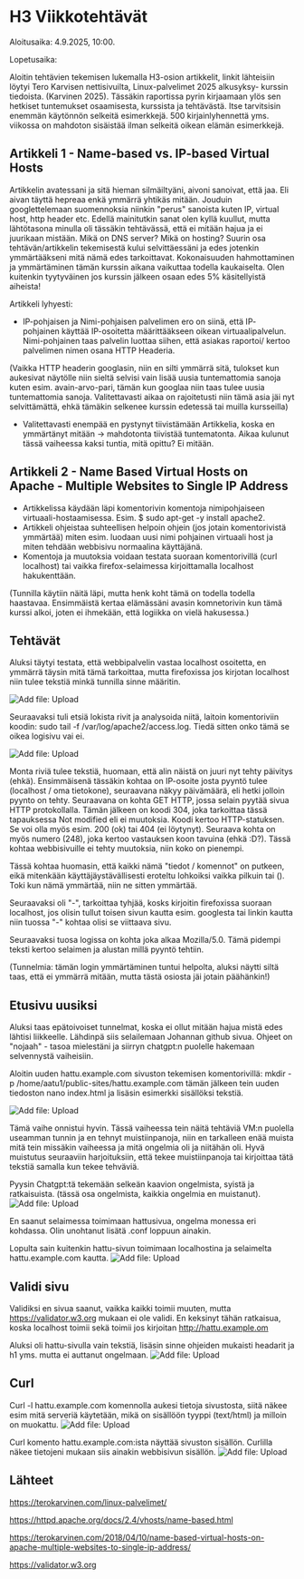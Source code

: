 # H3 Viikkotehtävät
Aloitusaika: 4.9.2025, 10:00.

Lopetusaika: 

Aloitin tehtävien tekemisen lukemalla H3-osion artikkelit, linkit lähteisiin löytyi Tero Karvisen nettisivuilta, Linux-palvelimet 2025 alkusyksy- kurssin tiedoista. (Karvinen 2025). Tässäkin raportissa pyrin kirjaamaan ylös sen hetkiset tuntemukset osaamisesta, kurssista ja tehtävästä. Itse tarvitsisin enemmän käytönnön selkeitä esimerkkejä. 500 kirjainlyhennettä yms. viikossa on mahdoton sisäistää ilman selkeitä oikean elämän esimerkkejä. 

## Artikkeli 1 - Name-based vs. IP-based Virtual Hosts
Artikkelin avatessani ja sitä hieman silmäiltyäni, aivoni sanoivat, että jaa. Eli aivan täyttä hepreaa enkä ymmärrä yhtikäs mitään. Jouduin googlettelemaan suomennoksia niinkin "perus" sanoista kuten IP, virtual host, http header etc. Edellä mainitutkin sanat olen kyllä kuullut, mutta lähtötasona minulla oli tässäkin tehtävässä, että ei mitään hajua ja ei juurikaan mistään. Mikä on DNS server? Mikä on hosting? Suurin osa tehtävän/artikkelin tekemisestä kului selvittäessäni ja edes jotenkin ymmärtääkseni mitä nämä edes tarkoittavat. Kokonaisuuden hahmottaminen ja ymmärtäminen tämän kurssin aikana vaikuttaa todella kaukaiselta. Olen kuitenkin tyytyväinen jos kurssin jälkeen osaan edes 5% käsitellyistä aiheista! 

Artikkeli lyhyesti:
- IP-pohjaisen ja Nimi-pohjaisen palvelimen ero on siinä, että IP- pohjainen käyttää IP-osoitetta määrittääkseen oikean virtuaalipalvelun. Nimi-pohjainen taas palvelin luottaa siihen, että asiakas raportoi/ kertoo palvelimen nimen osana HTTP Headeria.

(Vaikka HTTP headerin googlasin, niin en silti ymmärrä sitä, tulokset kun aukesivat näytölle niin sieltä selvisi vain lisää uusia tuntemattomia sanoja kuten esim. avain-arvo-pari, tämän kun googlaa niin taas tulee uusia tuntemattomia sanoja. Valitettavasti aikaa on rajoitetusti niin tämä asia jäi nyt selvittämättä, ehkä tämäkin selkenee kurssin edetessä tai muilla kursseilla)

- Valitettavasti enempää en pystynyt tiivistämään Artikkelia, koska en ymmärtänyt mitään -> mahdotonta tiivistää tuntematonta. Aikaa kulunut tässä vaiheessa kaksi tuntia, mitä opittu? Ei mitään. 


## Artikkeli 2 - Name Based Virtual Hosts on Apache - Multiple Websites to Single IP Address

- Artikkelissa käydään läpi komentorivin komentoja nimipohjaiseen virtuaali-hostaamisessa. Esim. $ sudo apt-get -y install apache2.
- Artikkeli ohjeistaa suhteellisen helpoin ohjein (jos jotain komentorivistä ymmärtää) miten esim. luodaan uusi nimi pohjainen virtuaali host ja miten tehdään webbisivu normaalina käyttäjänä.
- Komentoja ja muutoksia voidaan testata suoraan komentorivillä (curl localhost) tai vaikka firefox-selaimessa kirjoittamalla localhost hakukenttään.

(Tunnilla käytiin näitä läpi, mutta henk koht tämä on todella todella haastavaa. Ensimmäistä kertaa elämässäni avasin komnetorivin kun tämä kurssi alkoi, joten ei ihmekään, että logiikka on vielä hakusessa.)

## Tehtävät
Aluksi täytyi testata, että webbipalvelin vastaa localhost osoitetta, en ymmärrä täysin mitä tämä tarkoittaa, mutta firefoxissa jos kirjotan localhost niin tulee tekstiä minkä tunnilla sinne määritin. 

 ![Add file: Upload](kuvat/nettisivu.png)


Seuraavaksi tuli etsiä lokista rivit ja analysoida niitä, laitoin komentoriviin koodin: sudo tail -f /var/log/apache2/access.log. Tiedä sitten onko tämä se oikea logisivu vai ei. 

 ![Add file: Upload](kuvat/lokit.png)

Monta riviä tulee tekstiä, huomaan, että alin näistä on juuri nyt tehty päivitys (ehkä). Ensimmäisenä tässäkin kohtaa on IP-osoite josta pyyntö tulee (localhost / oma tietokone), seuraavana näkyy päivämäärä, eli hetki jolloin pyynto on tehty. Seuraavana on kohta GET HTTP, jossa selain pyytää sivua HTTP protokollalla. Tämän jälkeen on koodi 304, joka tarkoittaa tässä tapauksessa Not modified eli ei muutoksia. Koodi kertoo HTTP-statuksen. Se voi olla myös esim. 200 (ok) tai 404 (ei löytynyt). Seuraava kohta on myös numero (248), joka kertoo vastauksen koon tavuina (ehkä :D?). Tässä kohtaa webbisivuille ei tehty muutoksia, niin koko on pienempi. 

Tässä kohtaa huomasin, että kaikki nämä "tiedot / komennot" on putkeen, eikä mitenkään käyttäjäystävällisesti eroteltu lohkoiksi vaikka pilkuin tai (). Toki kun nämä ymmärtää, niin ne sitten ymmärtää.

Seuraavaksi oli "-", tarkoittaa tyhjää, kosks kirjoitin firefoxissa suoraan localhost, jos olisin tullut toisen sivun kautta esim. googlesta tai linkin kautta niin tuossa "-" kohtaa olisi se viittaava sivu.

Seuraavaksi tuosa logissa on kohta joka alkaa Mozilla/5.0. Tämä pidempi teksti kertoo selaimen ja alustan millä pyyntö tehtiin. 

(Tunnelmia: tämän login ymmärtäminen tuntui helpolta, aluksi näytti siltä taas, että ei ymmärrä mitään, mutta tästä osiosta jäi jotain päähänkin!)


## Etusivu uusiksi

Aluksi taas epätoivoiset tunnelmat, koska ei ollut mitään hajua mistä edes lähtisi liikkeelle. Lähdinpä siis selailemaan Johannan github sivua. Ohjeet on "nojaah" - tasoa mielestäni ja siirryn chatgpt:n puolelle hakemaan selvennystä vaiheisiin.

Aloitin uuden hattu.example.com sivuston tekemisen komentorivillä: mkdir -p /home/aatu1/public-sites/hattu.example.com
tämän jälkeen tein uuden tiedoston nano index.html ja lisäsin esimerkki sisällöksi tekstiä.

![Add file: Upload](kuvat/hattu_toimii_nettisivu.png)

Tämä vaihe onnistui hyvin. Tässä vaiheessa tein näitä tehtäviä VM:n puolella useamman tunnin ja en tehnyt muistiinpanoja, niin en tarkalleen enää muista mitä tein missäkin vaiheessa ja mitä ongelmia oli ja niitähän oli. Hyvä muistutus seuraaviin harjoituksiin, että tekee muistiinpanoja tai kirjoittaa tätä tekstiä samalla kun tekee tehväviä.


Pyysin Chatgpt:tä tekemään selkeän kaavion ongelmista, syistä ja ratkaisuista. (tässä osa ongelmista, kaikkia ongelmia en muistanut).
![Add file: Upload](kuvat/ongelmat.png)

En saanut selaimessa toimimaan hattusivua, ongelma monessa eri kohdassa. Olin unohtanut lisätä .conf loppuun ainakin.

Lopulta sain kuitenkin hattu-sivun toimimaan localhostina ja selaimelta hattu.example.com kautta.
![Add file: Upload](kuvat/hattusivuvalmis.png)

## Validi sivu
Validiksi en sivua saanut, vaikka kaikki toimii muuten, mutta https://validator.w3.org mukaan ei ole validi. En keksinyt tähän ratkaisua, koska localhost toimii sekä toimii jos kirjoitan http://hattu.example.om

Aluksi oli hattu-sivulla vain tekstiä, lisäsin sinne ohjeiden mukaisti headarit ja h1 yms. mutta ei auttanut ongelmaan.
![Add file: Upload](kuvat/onkovalidi.png)

## Curl
Curl -l hattu.example.com komennolla aukesi tietoja sivustosta, siitä näkee esim mitä serveriä käytetään, mikä on sisällöön tyyppi (text/html) ja milloin on muokattu.
![Add file: Upload](kuvat/curl-lhatusta.png)


Curl komento hattu.example.com:ista näyttää sivuston sisällön. Curlilla näkee tietojeni mukaan siis ainakin webbisivun sisällön.
![Add file: Upload](kuvat/curlhatusta.png)



## Lähteet
https://terokarvinen.com/linux-palvelimet/

https://httpd.apache.org/docs/2.4/vhosts/name-based.html

https://terokarvinen.com/2018/04/10/name-based-virtual-hosts-on-apache-multiple-websites-to-single-ip-address/

https://validator.w3.org

